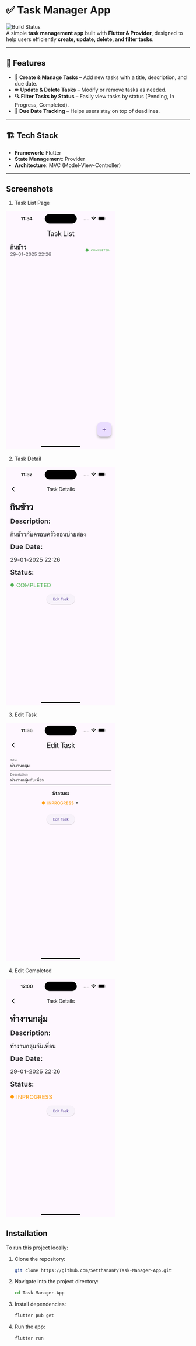 # ✅ Task Manager App  

![Build Status](https://img.shields.io/badge/build-Complete-brightgreen)  
A simple **task management app** built with **Flutter & Provider**, designed to help users efficiently **create, update, delete, and filter tasks**.

---

## 🚀 Features  
- **📝 Create & Manage Tasks** – Add new tasks with a title, description, and due date.  
- **✏ Update & Delete Tasks** – Modify or remove tasks as needed.  
- **🔍 Filter Tasks by Status** – Easily view tasks by status (Pending, In Progress, Completed).  
- **📅 Due Date Tracking** – Helps users stay on top of deadlines.  

---

## 🏗 Tech Stack  
- **Framework**: Flutter  
- **State Management**: Provider  
- **Architecture**: MVC (Model-View-Controller)  

---

## Screenshots
1. Task List Page
<img src="https://github.com/SetthananP/Task-Manager-App/blob/5c60ac0455fa187169caced7bb8168da454f1712/imagesREADME/task_list.png?raw=true" alt="Task List" width="300"/>

2. Task Detail
<img src="https://github.com/SetthananP/Task-Manager-App/blob/5c60ac0455fa187169caced7bb8168da454f1712/imagesREADME/task_details_completed.png?raw=true" alt="Task List" width="300"/>

3. Edit Task
<img src="https://github.com/SetthananP/Task-Manager-App/blob/63bae26df1a4ca4b4df7fa3587248b61beebc221/imagesREADME/edit_task.png?raw=true" alt="Task List" width="300"/>

4. Edit Completed
<img src="https://github.com/SetthananP/Task-Manager-App/blob/63bae26df1a4ca4b4df7fa3587248b61beebc221/imagesREADME/edit_task_detail.png?raw=true" alt="Task List" width="300"/>

## Installation
To run this project locally:

1. Clone the repository:
   ```bash
   git clone https://github.com/SetthananP/Task-Manager-App.git

2. Navigate into the project directory:
   ```bash
   cd Task-Manager-App

3. Install dependencies:
   ```bash
   flutter pub get

4. Run the app:
   ```bash
   flutter run
